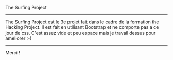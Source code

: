The Surfing Project
***
The Surfing Project est le 3e projet fait dans le cadre de la formation the Hacking Project.
Il est fait en utilisant Bootstrap et ne comporte pas a ce jour de css.
C'est assez vide et peu espace mais je travail dessus pour ameliorer :-)
***
Merci !
